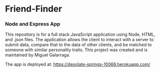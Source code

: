 # Friend-Finder #

### Node and Express App ###

This repository is for a full stack JavaScript application using Node, HTML, and .json files. The application allows the client to interact with a server to submit data, compare that to the data of other clients, and be matched to someone with similar personality traits. This project was created and is maintained by Miguel Galarraga.

The app is deployed at: https://desolate-springs-10066.herokuapp.com/
